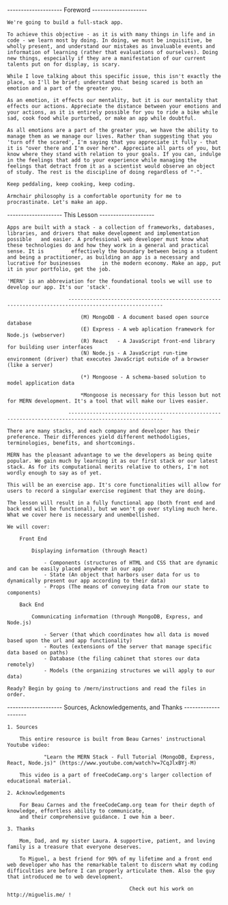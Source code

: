 -------------------- Foreword --------------------

    We're going to build a full-stack app.

    To achieve this objective - as it is with many things in life and in code - we learn most by doing. In doing, we must be inquisitive, be wholly present, and understand our mistakes as invaluable events and information of learning (rather that evaluations of ourselves). Doing new things, especially if they are a manifestation of our current talents put on for display, is scary. 

    While I love talking about this specific issue, this isn't exactly the place, so I'll be brief; understand that being scared is both an emotion and a part of the greater you. 

    As an emotion, it effects our mentality, but it is our mentality that effects our actions. Appreciate the distance between your emotions and your actions, as it is entirely possible for you to ride a bike while sad, cook food while purturbed, or make an app while doubtful. 

    As all emotions are a part of the greater you, we have the ability to manage them as we manage our lives. Rather than suggesting that you 'turn off the scared', I'm saying that you appreciate it fully - that it is "over there and I'm over here". Appreciate all parts of you, but know where they stand with relation to your goals. If you can, indulge in the feelings that add to your experience while managing the feelings that detract from it as a scientist would observe an object of study. The rest is the discipline of doing regardless of "-". 

    Keep peddaling, keep cooking, keep coding. 

    Armchair philosophy is a comfortable oportunity for me to procrastinate. Let's make an app. 

-------------------- This Lesson --------------------     

    Apps are built with a stack - a collection of frameworks, databases, libraries, and drivers that make development and implementation possible   and easier. A professional web developer must know what these technologies do and how they work in a general and practical sense. It is         effectively the boundary between being a student and being a practitioner, as building an app is a necessary and lucrative for businesses       in the modern economy. Make an app, put it in your portfolio, get the job. 

    'MERN' is an abbreviation for the foundational tools we will use to develop our app. It's our 'stack'. 

                        -----------------------------------------------------------------------------------------------------
    
                            (M) MongoDB - A document based open source database 
                            (E) Express - A web aplication framework for Node.js (webserver)
                            (R) React   - A JavaScript front-end library for building user interfaces
                            (N) Node.js - A JavaScript run-time environment (driver) that executes JavaScript outside of a browser (like a server)

                            (*) Mongoose - A schema-based solution to model application data

                            *Mongoose is necessary for this lesson but not for MERN development. It's a tool that will make our lives easier. 

                        -----------------------------------------------------------------------------------------------------
    
    There are many stacks, and each company and developer has their preference. Their differences yield different methodoligies, terminologies, benefits, and shortcomings. 

    MERN has the pleasant advantage to we the developers as being quite popular. We gain much by learning it as our first stack or our latest stack. As for its computational merits relative to others, I'm not wordly enough to say as of yet. 

    This will be an exercise app. It's core functionalities will allow for users to record a singular exercise regiment that they are doing.

    The lesson will result in a fully functional app (both front end and back end will be functional), but we won't go over styling much here. What we cover here is necessary and unembellished. 
    
    We will cover:

        Front End

            Displaying information (through React)

                - Components (structures of HTML and CSS that are dynamic and can be easily placed anywhere in our app)
                - State (An object that harbors user data for us to dynamically present our app according to their data)
                - Props (The means of conveying data from our state to components)

        Back End

            Communicating information (through MongoDB, Express, and Node.js)

                - Server (that which coordinates how all data is moved based upon the url and app functionality)
                - Routes (extensions of the server that manage specific data based on paths)
                - Database (the filing cabinet that stores our data remotely)
                - Models (the organizing structures we will apply to our data)

    Ready? Begin by going to /mern/instructions and read the files in order.  

-------------------- Sources, Acknowledgements, and Thanks --------------------     

    1. Sources

        This entire resource is built from Beau Carnes' instructional Youtube video: 

                "Learn the MERN Stack - Full Tutorial (MongoDB, Express, React, Node.js)" (https://www.youtube.com/watch?v=7CqJlxBYj-M)

        This video is a part of freeCodeCamp.org's larger collection of educational material. 

    2. Acknowledgements

        For Beau Carnes and the freeCodeCamp.org team for their depth of knowledge, effortless ability to communicate, 
        and their comprehensive guidance. I owe him a beer. 

    3. Thanks

        Mom, Dad, and my sister Laura. A supportive, patient, and loving family is a treasure that everyone deserves. 

        To Miguel, a best friend for 90% of my lifetime and a front end web developer who has the remarkable talent to discern what my coding           difficulties are before I can properly articulate them. Also the guy that introduced me to web development. 
        
                                            Check out his work on http://miguelis.me/ !  









